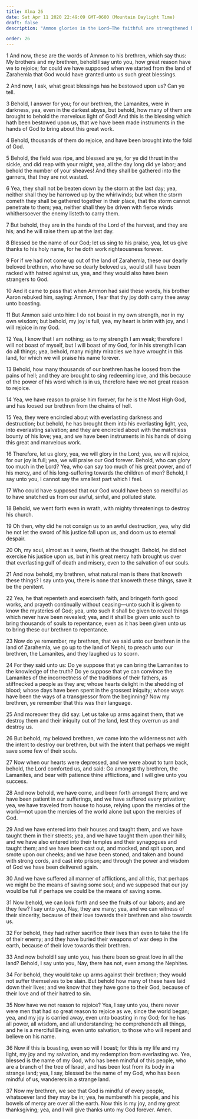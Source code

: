 ```yaml
---
title: Alma 26
date: Sat Apr 11 2020 22:49:09 GMT-0600 (Mountain Daylight Time)
draft: false
description: "Ammon glories in the Lord—The faithful are strengthened by the Lord and are given knowledge—By faith men may bring thousands of souls unto repentance—God has all power and comprehends all things. About 90–77 B.C."

order: 26
---
```

    
1 And now, these are the words of Ammon to his brethren, which say thus: My brothers and my brethren, behold I say unto you, how great reason have we to rejoice; for could we have supposed when we started from the land of Zarahemla that God would have granted unto us such great blessings.

2 And now, I ask, what great blessings has he bestowed upon us? Can ye tell.

3 Behold, I answer for you; for our brethren, the Lamanites, were in darkness, yea, even in the darkest abyss, but behold, how many of them are brought to behold the marvelous light of God! And this is the blessing which hath been bestowed upon us, that we have been made instruments in the hands of God to bring about this great work.

4 Behold, thousands of them do rejoice, and have been brought into the fold of God.

5 Behold, the field was ripe, and blessed are ye, for ye did thrust in the sickle, and did reap with your might, yea, all the day long did ye labor; and behold the number of your sheaves! And they shall be gathered into the garners, that they are not wasted.

6 Yea, they shall not be beaten down by the storm at the last day; yea, neither shall they be harrowed up by the whirlwinds; but when the storm cometh they shall be gathered together in their place, that the storm cannot penetrate to them; yea, neither shall they be driven with fierce winds whithersoever the enemy listeth to carry them.

7 But behold, they are in the hands of the Lord of the harvest, and they are his; and he will raise them up at the last day.

8 Blessed be the name of our God; let us sing to his praise, yea, let us give thanks to his holy name, for he doth work righteousness forever.

9 For if we had not come up out of the land of Zarahemla, these our dearly beloved brethren, who have so dearly beloved us, would still have been racked with hatred against us, yea, and they would also have been strangers to God.

10 And it came to pass that when Ammon had said these words, his brother Aaron rebuked him, saying: Ammon, I fear that thy joy doth carry thee away unto boasting.

11 But Ammon said unto him: I do not boast in my own strength, nor in my own wisdom; but behold, my joy is full, yea, my heart is brim with joy, and I will rejoice in my God.

12 Yea, I know that I am nothing; as to my strength I am weak; therefore I will not boast of myself, but I will boast of my God, for in his strength I can do all things; yea, behold, many mighty miracles we have wrought in this land, for which we will praise his name forever.

13 Behold, how many thousands of our brethren has he loosed from the pains of hell; and they are brought to sing redeeming love, and this because of the power of his word which is in us, therefore have we not great reason to rejoice.

14 Yea, we have reason to praise him forever, for he is the Most High God, and has loosed our brethren from the chains of hell.

15 Yea, they were encircled about with everlasting darkness and destruction; but behold, he has brought them into his everlasting light, yea, into everlasting salvation; and they are encircled about with the matchless bounty of his love; yea, and we have been instruments in his hands of doing this great and marvelous work.

16 Therefore, let us glory, yea, we will glory in the Lord; yea, we will rejoice, for our joy is full; yea, we will praise our God forever. Behold, who can glory too much in the Lord? Yea, who can say too much of his great power, and of his mercy, and of his long-suffering towards the children of men? Behold, I say unto you, I cannot say the smallest part which I feel.

17 Who could have supposed that our God would have been so merciful as to have snatched us from our awful, sinful, and polluted state.

18 Behold, we went forth even in wrath, with mighty threatenings to destroy his church.

19 Oh then, why did he not consign us to an awful destruction, yea, why did he not let the sword of his justice fall upon us, and doom us to eternal despair.

20 Oh, my soul, almost as it were, fleeth at the thought. Behold, he did not exercise his justice upon us, but in his great mercy hath brought us over that everlasting gulf of death and misery, even to the salvation of our souls.

21 And now behold, my brethren, what natural man is there that knoweth these things? I say unto you, there is none that knoweth these things, save it be the penitent.

22 Yea, he that repenteth and exerciseth faith, and bringeth forth good works, and prayeth continually without ceasing—unto such it is given to know the mysteries of God; yea, unto such it shall be given to reveal things which never have been revealed; yea, and it shall be given unto such to bring thousands of souls to repentance, even as it has been given unto us to bring these our brethren to repentance.

23 Now do ye remember, my brethren, that we said unto our brethren in the land of Zarahemla, we go up to the land of Nephi, to preach unto our brethren, the Lamanites, and they laughed us to scorn.

24 For they said unto us: Do ye suppose that ye can bring the Lamanites to the knowledge of the truth? Do ye suppose that ye can convince the Lamanites of the incorrectness of the traditions of their fathers, as stiffnecked a people as they are; whose hearts delight in the shedding of blood; whose days have been spent in the grossest iniquity; whose ways have been the ways of a transgressor from the beginning? Now my brethren, ye remember that this was their language.

25 And moreover they did say: Let us take up arms against them, that we destroy them and their iniquity out of the land, lest they overrun us and destroy us.

26 But behold, my beloved brethren, we came into the wilderness not with the intent to destroy our brethren, but with the intent that perhaps we might save some few of their souls.

27 Now when our hearts were depressed, and we were about to turn back, behold, the Lord comforted us, and said: Go amongst thy brethren, the Lamanites, and bear with patience thine afflictions, and I will give unto you success.

28 And now behold, we have come, and been forth amongst them; and we have been patient in our sufferings, and we have suffered every privation; yea, we have traveled from house to house, relying upon the mercies of the world—not upon the mercies of the world alone but upon the mercies of God.

29 And we have entered into their houses and taught them, and we have taught them in their streets; yea, and we have taught them upon their hills; and we have also entered into their temples and their synagogues and taught them; and we have been cast out, and mocked, and spit upon, and smote upon our cheeks; and we have been stoned, and taken and bound with strong cords, and cast into prison; and through the power and wisdom of God we have been delivered again.

30 And we have suffered all manner of afflictions, and all this, that perhaps we might be the means of saving some soul; and we supposed that our joy would be full if perhaps we could be the means of saving some.

31 Now behold, we can look forth and see the fruits of our labors; and are they few? I say unto you, Nay, they are many; yea, and we can witness of their sincerity, because of their love towards their brethren and also towards us.

32 For behold, they had rather sacrifice their lives than even to take the life of their enemy; and they have buried their weapons of war deep in the earth, because of their love towards their brethren.

33 And now behold I say unto you, has there been so great love in all the land? Behold, I say unto you, Nay, there has not, even among the Nephites.

34 For behold, they would take up arms against their brethren; they would not suffer themselves to be slain. But behold how many of these have laid down their lives; and we know that they have gone to their God, because of their love and of their hatred to sin.

35 Now have we not reason to rejoice? Yea, I say unto you, there never were men that had so great reason to rejoice as we, since the world began; yea, and my joy is carried away, even unto boasting in my God; for he has all power, all wisdom, and all understanding; he comprehendeth all things, and he is a merciful Being, even unto salvation, to those who will repent and believe on his name.

36 Now if this is boasting, even so will I boast; for this is my life and my light, my joy and my salvation, and my redemption from everlasting wo. Yea, blessed is the name of my God, who has been mindful of this people, who are a branch of the tree of Israel, and has been lost from its body in a strange land; yea, I say, blessed be the name of my God, who has been mindful of us, wanderers in a strange land.

37 Now my brethren, we see that God is mindful of every people, whatsoever land they may be in; yea, he numbereth his people, and his bowels of mercy are over all the earth. Now this is my joy, and my great thanksgiving; yea, and I will give thanks unto my God forever. Amen.
